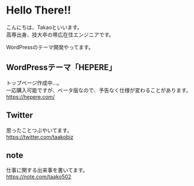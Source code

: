 # Hello There!!
こんにちは、Takaoといいます。<br>
高専出身、技大卒の帯広在住エンジニアです。<br>

WordPressのテーマ開発やってます。

## WordPressテーマ「HEPERE」
トップページ作成中…。<br>
一応購入可能ですが、ベータ版なので、予告なく仕様が変わることがあります。<br>
https://hepere.com/

## Twitter
思ったことつぶやいてます。<br>
https://twitter.com/taakobiz

## note
仕事に関する出来事を書いてます。<br>
https://note.com/taako502
